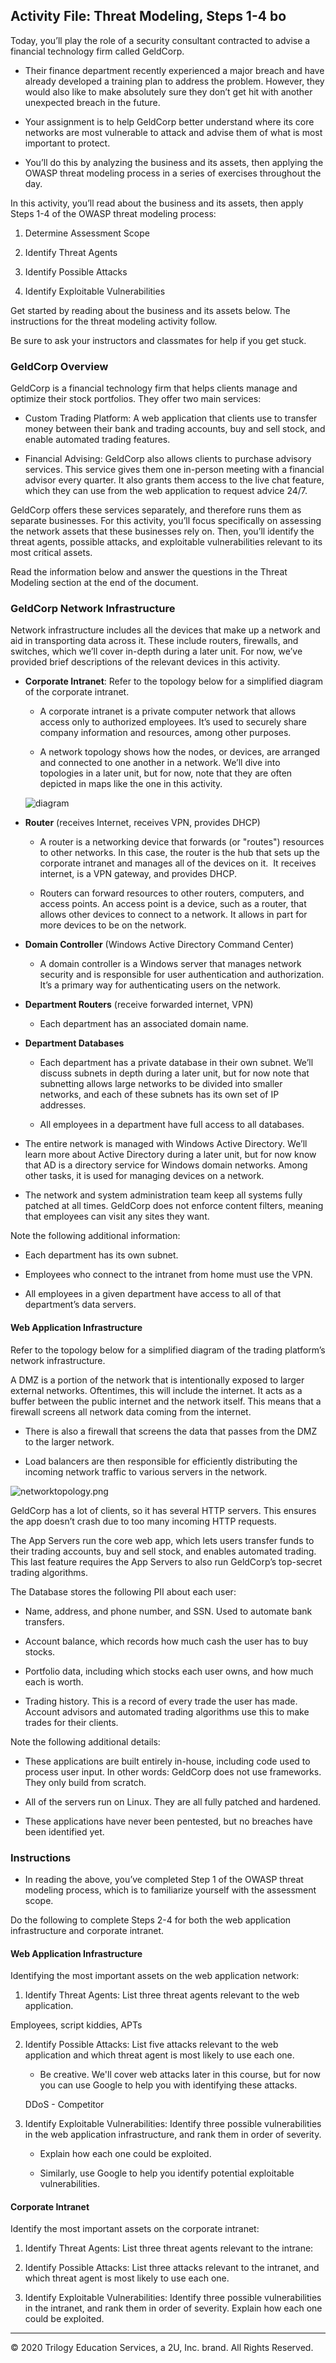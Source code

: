 ## Activity File: Threat Modeling, Steps 1-4 bo

Today, you’ll play the role of a security consultant contracted to advise a financial technology firm called GeldCorp.

- Their finance department recently experienced a major breach and have already developed a training plan to address the problem. However, they would also like to make absolutely sure they don’t get hit with another unexpected breach in the future.

- Your assignment is to help GeldCorp better understand where its core networks are most vulnerable to attack and advise them of what is most important to protect. 

- You’ll do this by analyzing the business and its assets, then applying the OWASP threat modeling process in a series of exercises throughout the day.

In this activity, you’ll read about the business and its assets, then apply Steps 1-4 of the OWASP threat modeling process:

1. Determine Assessment Scope

2. Identify Threat Agents

3. Identify Possible Attacks

4. Identify Exploitable Vulnerabilities

Get started by reading about the business and its assets below. The instructions for the threat modeling activity follow.

Be sure to ask your instructors and classmates for help if you get stuck.

### GeldCorp Overview

GeldCorp is a financial technology firm that helps clients manage and optimize their stock portfolios. They offer two main services:

- Custom Trading Platform: A web application that clients use to transfer money between their bank and trading accounts, buy and sell stock, and enable automated trading features.

- Financial Advising: GeldCorp also allows clients to purchase advisory services. This service gives them one in-person meeting with a financial advisor every quarter. It also grants them access to the live chat feature, which they can use from the web application to request advice 24/7.

GeldCorp offers these services separately, and therefore runs them as separate businesses. For this activity, you’ll focus specifically on assessing the network assets that these businesses rely on. Then, you’ll identify the threat agents, possible attacks, and exploitable vulnerabilities relevant to its most critical assets. 

Read the information below and answer the questions in the Threat Modeling section at the end of the document.

### GeldCorp Network Infrastructure

Network infrastructure includes all the devices that make up a network and aid in transporting data across it. These include routers, firewalls, and switches, which we’ll cover in-depth during a later unit. For now, we’ve provided brief descriptions of the relevant devices in this activity.

- **Corporate Intranet**: Refer to the topology below for a simplified diagram of the corporate intranet.

  - A corporate intranet is a private computer network that allows access only to authorized employees. It’s used to securely share company information and resources, among other purposes.

  - A network topology shows how the nodes, or devices, are arranged and connected to one another in a network. We’ll dive into topologies in a later unit, but for now, note that they are often depicted in maps like the one in this activity.

  ![diagram](./diagram.png)


- **Router** (receives Internet, receives VPN, provides DHCP)

  - A router is a networking device that forwards (or "routes") resources to other networks. In this case, the router is the hub that sets up the corporate intranet and manages all of the devices on it.  It receives internet, is a VPN gateway, and provides DHCP. 

  - Routers can forward resources to other routers, computers, and access points. An access point is a device, such as a router, that allows other devices to connect to a network. It allows in part for more devices to be on the network.

- **Domain Controller** (Windows Active Directory Command Center)

  - A domain controller is a Windows server that manages network security and is responsible for user authentication and authorization. It’s a primary way for authenticating users on the network.

- **Department Routers** (receive forwarded internet, VPN)
  - Each department has an associated domain name.

- **Department Databases**

   - Each department has a private database in their own subnet. We’ll discuss subnets in depth during a later unit, but for now note that subnetting allows large networks to be divided into smaller networks, and each of these subnets has its own set of IP addresses.
  
   - All employees in a department have full access to all databases.

- The entire network is managed with Windows Active Directory. We’ll learn more about Active Directory during a later unit, but for now know that AD is a directory service for Windows domain networks. Among other tasks, it is used for managing devices on a network.

- The network and system administration team keep all systems fully patched at all times. GeldCorp does not enforce content filters, meaning that employees can visit any sites they want.

Note the following additional information:

- Each department has its own subnet.

- Employees who connect to the intranet from home must use the VPN.

- All employees in a given department have access to all of that department’s data servers.

#### Web Application Infrastructure

Refer to the topology below for a simplified diagram of the trading platform’s network infrastructure.

A DMZ is a portion of the network that is intentionally exposed to larger external networks. Oftentimes, this will include the internet. It acts as a buffer between the public internet and the network itself. This means that a firewall screens all network data coming from the internet. 

- There is also a firewall that screens the data that passes from the DMZ to the larger network. 

- Load balancers are then responsible for efficiently distributing the incoming network traffic to various servers in the network.

![networktopology.png](networktopology.png)

GeldCorp has a lot of clients, so it has several HTTP servers. This ensures the app doesn’t crash due to too many incoming HTTP requests.

The App Servers run the core web app, which lets users transfer funds to their trading accounts, buy and sell stock, and enables automated trading. This last feature requires the App Servers to also run GeldCorp’s top-secret trading algorithms.

The Database stores the following PII about each user:

  - Name, address, and phone number, and SSN. Used to automate bank transfers.

  - Account balance, which records how much cash the user has to buy stocks. 

  - Portfolio data, including which stocks each user owns, and how much each is worth.

  - Trading history. This is a record of every trade the user has made. Account advisors and automated trading algorithms use this to make trades for their clients.


Note the following additional details:

- These applications are built entirely in-house, including code used to process user input. In other words: GeldCorp does not use frameworks. They only build from scratch.

- All of the servers run on Linux. They are all fully patched and hardened.

- These applications have never been pentested, but no breaches have been identified yet.

### Instructions

- In reading the above, you’ve completed Step 1 of the OWASP threat modeling process, which is to familiarize yourself with the assessment scope.

Do the following to complete Steps 2-4 for both the web application infrastructure and corporate intranet.

#### Web Application Infrastructure

Identifying the most important assets on the web application network:

1. Identify Threat Agents: List three threat agents relevant to the web application.

Employees, script kiddies, APTs

2. Identify Possible Attacks: List five attacks relevant to the web application and which threat agent is most likely to use each one. 

    - Be creative. We'll cover web attacks later in this course, but for now you can use Google to help you with identifying these attacks.
    
    DDoS - Competitor
    

3. Identify Exploitable Vulnerabilities: Identify three possible vulnerabilities in the web application infrastructure, and rank them in order of severity. 
  
    - Explain how each one could be exploited. 
    
    - Similarly, use Google to help you identify potential exploitable vulnerabilities. 

#### Corporate Intranet

Identify the most important assets on the corporate intranet:

1. Identify Threat Agents: List three threat agents relevant to the intrane: 

2. Identify Possible Attacks: List three attacks relevant to the intranet, and which threat agent is most likely to use each one.

3. Identify Exploitable Vulnerabilities: Identify three possible vulnerabilities in the intranet, and rank them in order of severity. Explain how each one could be exploited.

--- 
© 2020 Trilogy Education Services, a 2U, Inc. brand. All Rights Reserved.
